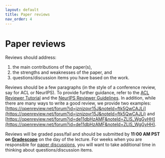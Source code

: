 ```yaml
---
layout: default
title: Paper reviews
nav_order: 4
---
```

# Paper reviews

Reviews should address:

1. the main contributions of the paper(s),
2. the strengths and weaknesses of the paper, and
3. questions/discussion items you have based on the work.

Reviews should be a few paragraphs (in the style of a conference review, say for ACL or NeurIPS).
To provide further guidance, refer to the [ACL Reviewer Tutorial](https://aclrollingreview.org/reviewertutorial) and the [NeurIPS Reviewer Guidelines](https://neurips.cc/Conferences/2021/Reviewer-Guidelines). In addition, while there are many ways to write a good review, we provide two examples: [https://openreview.net/forum?id=jznizqvr15J&noteId=ftk5QwCAJLi](https://openreview.net/forum?id=jznizqvr15J&noteId=ftk5QwCAJLi) and [https://openreview.net/forum?id=de11dbHzAMF&noteId=ZLlS_WgGyHH](https://openreview.net/forum?id=de11dbHzAMF&noteId=ZLlS_WgGyHH). 

Reviews will be graded pass/fail and should be submitted by **11:00 AM PST on [Gradescope](https://www.gradescope.com/courses/342794)** on the day of the lecture. 
For weeks when you are responsible for [paper discussions](https://stanford-cs324.github.io/winter2022/paper-discussions/), you will want to take additional time in thinking about questions/discussion items.  
